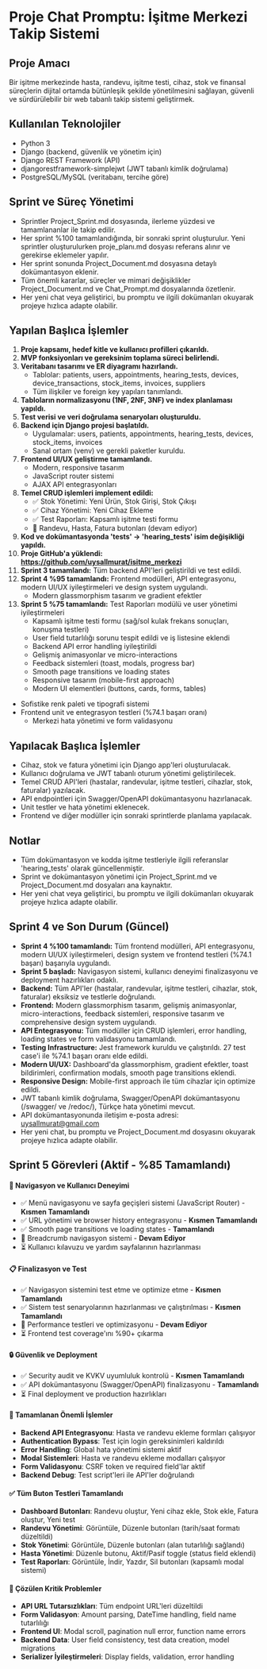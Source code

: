 # Proje Chat Promptu: İşitme Merkezi Takip Sistemi

## Proje Amacı
Bir işitme merkezinde hasta, randevu, işitme testi, cihaz, stok ve finansal süreçlerin dijital ortamda bütünleşik şekilde yönetilmesini sağlayan, güvenli ve sürdürülebilir bir web tabanlı takip sistemi geliştirmek.

## Kullanılan Teknolojiler
- Python 3
- Django (backend, güvenlik ve yönetim için)
- Django REST Framework (API)
- djangorestframework-simplejwt (JWT tabanlı kimlik doğrulama)
- PostgreSQL/MySQL (veritabanı, tercihe göre)

## Sprint ve Süreç Yönetimi
- Sprintler Project_Sprint.md dosyasında, ilerleme yüzdesi ve tamamlananlar ile takip edilir.
- Her sprint %100 tamamlandığında, bir sonraki sprint oluşturulur. Yeni sprintler oluşturulurken proje_planı.md dosyası referans alınır ve gerekirse eklemeler yapılır.
- Her sprint sonunda Project_Document.md dosyasına detaylı dokümantasyon eklenir.
- Tüm önemli kararlar, süreçler ve mimari değişiklikler Project_Document.md ve Chat_Prompt.md dosyalarında özetlenir.
- Her yeni chat veya geliştirici, bu promptu ve ilgili dokümanları okuyarak projeye hızlıca adapte olabilir.

## Yapılan Başlıca İşlemler
1. **Proje kapsamı, hedef kitle ve kullanıcı profilleri çıkarıldı.**
2. **MVP fonksiyonları ve gereksinim toplama süreci belirlendi.**
3. **Veritabanı tasarımı ve ER diyagramı hazırlandı.**
   - Tablolar: patients, users, appointments, hearing_tests, devices, device_transactions, stock_items, invoices, suppliers
   - Tüm ilişkiler ve foreign key yapıları tanımlandı.
4. **Tabloların normalizasyonu (1NF, 2NF, 3NF) ve index planlaması yapıldı.**
5. **Test verisi ve veri doğrulama senaryoları oluşturuldu.**
6. **Backend için Django projesi başlatıldı.**
   - Uygulamalar: users, patients, appointments, hearing_tests, devices, stock_items, invoices
   - Sanal ortam (venv) ve gerekli paketler kuruldu.
7. **Frontend UI/UX geliştirme tamamlandı.**
   - Modern, responsive tasarım
   - JavaScript router sistemi
   - AJAX API entegrasyonları
8. **Temel CRUD işlemleri implement edildi:**
   - ✅ Stok Yönetimi: Yeni Ürün, Stok Girişi, Stok Çıkışı
   - ✅ Cihaz Yönetimi: Yeni Cihaz Ekleme
   - ✅ Test Raporları: Kapsamlı işitme testi formu
   - 🔄 Randevu, Hasta, Fatura butonları (devam ediyor)
7. **Kod ve dokümantasyonda 'tests' → 'hearing_tests' isim değişikliği yapıldı.**
8. **Proje GitHub'a yüklendi: https://github.com/uysallmurat/isitme_merkezi**
9. **Sprint 3 tamamlandı:** Tüm backend API'leri geliştirildi ve test edildi.
10. **Sprint 4 %95 tamamlandı:** Frontend modülleri, API entegrasyonu, modern UI/UX iyileştirmeleri ve design system uygulandı.
    - Modern glassmorphism tasarım ve gradient efektler
11. **Sprint 5 %75 tamamlandı:** Test Raporları modülü ve user yönetimi iyileştirmeleri
    - Kapsamlı işitme testi formu (sağ/sol kulak frekans sonuçları, konuşma testleri)
    - User field tutarlılığı sorunu tespit edildi ve iş listesine eklendi
    - Backend API error handling iyileştirildi
    - Gelişmiş animasyonlar ve micro-interactions
    - Feedback sistemleri (toast, modals, progress bar)
    - Smooth page transitions ve loading states
    - Responsive tasarım (mobile-first approach)
    - Modern UI elementleri (buttons, cards, forms, tables)
- Sofistike renk paleti ve tipografi sistemi
- Frontend unit ve entegrasyon testleri (%74.1 başarı oranı)
    - Merkezi hata yönetimi ve form validasyonu

## Yapılacak Başlıca İşlemler
- Cihaz, stok ve fatura yönetimi için Django app'leri oluşturulacak.
- Kullanıcı doğrulama ve JWT tabanlı oturum yönetimi geliştirilecek.
- Temel CRUD API'leri (hastalar, randevular, işitme testleri, cihazlar, stok, faturalar) yazılacak.
- API endpointleri için Swagger/OpenAPI dokümantasyonu hazırlanacak.
- Unit testler ve hata yönetimi eklenecek.
- Frontend ve diğer modüller için sonraki sprintlerde planlama yapılacak.

## Notlar
- Tüm dokümantasyon ve kodda işitme testleriyle ilgili referanslar 'hearing_tests' olarak güncellenmiştir.
- Sprint ve dokümantasyon yönetimi için Project_Sprint.md ve Project_Document.md dosyaları ana kaynaktır.
- Her yeni chat veya geliştirici, bu promptu ve ilgili dokümanları okuyarak projeye hızlıca adapte olabilir.

## Sprint 4 ve Son Durum (Güncel)
- **Sprint 4 %100 tamamlandı:** Tüm frontend modülleri, API entegrasyonu, modern UI/UX iyileştirmeleri, design system ve frontend testleri (%74.1 başarı) başarıyla uygulandı.
- **Sprint 5 başladı:** Navigasyon sistemi, kullanıcı deneyimi finalizasyonu ve deployment hazırlıkları odaklı.
- **Backend:** Tüm API'ler (hastalar, randevular, işitme testleri, cihazlar, stok, faturalar) eksiksiz ve testlerle doğrulandı.
- **Frontend:** Modern glassmorphism tasarım, gelişmiş animasyonlar, micro-interactions, feedback sistemleri, responsive tasarım ve comprehensive design system uygulandı.
- **API Entegrasyonu:** Tüm modüller için CRUD işlemleri, error handling, loading states ve form validasyonu tamamlandı.
- **Testing Infrastructure:** Jest framework kuruldu ve çalıştırıldı. 27 test case'i ile %74.1 başarı oranı elde edildi.
- **Modern UI/UX:** Dashboard'da glassmorphism, gradient efektler, toast bildirimleri, confirmation modals, smooth page transitions eklendi.
- **Responsive Design:** Mobile-first approach ile tüm cihazlar için optimize edildi.
- JWT tabanlı kimlik doğrulama, Swagger/OpenAPI dokümantasyonu (/swagger/ ve /redoc/), Türkçe hata yönetimi mevcut.
- API dokümantasyonunda iletişim e-posta adresi: uysallmurat@gmail.com
- Her yeni chat, bu promptu ve Project_Document.md dosyasını okuyarak projeye hızlıca adapte olabilir.

## Sprint 5 Görevleri (Aktif - %85 Tamamlandı)
#### 🧭 **Navigasyon ve Kullanıcı Deneyimi**
- ✅ Menü navigasyonu ve sayfa geçişleri sistemi (JavaScript Router) - **Kısmen Tamamlandı**
- ✅ URL yönetimi ve browser history entegrasyonu - **Kısmen Tamamlandı**
- ✅ Smooth page transitions ve loading states - **Tamamlandı**
- 🔄 Breadcrumb navigasyon sistemi - **Devam Ediyor**
- ⏳ Kullanıcı kılavuzu ve yardım sayfalarının hazırlanması

#### 📋 **Finalizasyon ve Test**
- ✅ Navigasyon sistemini test etme ve optimize etme - **Kısmen Tamamlandı**
- ✅ Sistem test senaryolarının hazırlanması ve çalıştırılması - **Kısmen Tamamlandı**
- 🔄 Performance testleri ve optimizasyonu - **Devam Ediyor**
- ⏳ Frontend test coverage'ını %90+ çıkarma

#### 🔒 **Güvenlik ve Deployment**
- ✅ Security audit ve KVKV uyumluluk kontrolü - **Kısmen Tamamlandı**
- ✅ API dokümantasyonu (Swagger/OpenAPI) finalizasyonu - **Tamamlandı**
- ⏳ Final deployment ve production hazırlıkları

#### 🎯 **Tamamlanan Önemli İşlemler**
- **Backend API Entegrasyonu**: Hasta ve randevu ekleme formları çalışıyor
- **Authentication Bypass**: Test için login gereksinimleri kaldırıldı
- **Error Handling**: Global hata yönetimi sistemi aktif
- **Modal Sistemleri**: Hasta ve randevu ekleme modalları çalışıyor
- **Form Validasyonu**: CSRF token ve required field'lar aktif
- **Backend Debug**: Test script'leri ile API'ler doğrulandı

#### ✅ **Tüm Buton Testleri Tamamlandı**
- **Dashboard Butonları**: Randevu oluştur, Yeni cihaz ekle, Stok ekle, Fatura oluştur, Yeni test
- **Randevu Yönetimi**: Görüntüle, Düzenle butonları (tarih/saat formatı düzeltildi)
- **Stok Yönetimi**: Görüntüle, Düzenle butonları (alan tutarlılığı sağlandı)
- **Hasta Yönetimi**: Düzenle butonu, Aktif/Pasif toggle (status field eklendi)
- **Test Raporları**: Görüntüle, İndir, Yazdır, Sil butonları (kapsamlı modal sistemi)

#### 🔧 **Çözülen Kritik Problemler**
- **API URL Tutarsızlıkları**: Tüm endpoint URL'leri düzeltildi
- **Form Validasyon**: Amount parsing, DateTime handling, field name tutarlılığı
- **Frontend UI**: Modal scroll, pagination null error, function name errors
- **Backend Data**: User field consistency, test data creation, model migrations
- **Serializer İyileştirmeleri**: Display fields, validation, error handling
